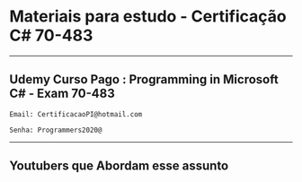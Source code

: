 # Materiais para estudo - Certificação C# 70-483

***

## Udemy Curso Pago : Programming in Microsoft C# - Exam 70-483

`Email: CertificacaoPI@hotmail.com`

`Senha: Programmers2020@`

***

## Youtubers que Abordam esse assunto
